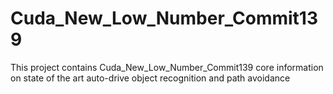 # Cuda_New_Low_Number_Commit139
This project contains Cuda_New_Low_Number_Commit139 core information on state of the art auto-drive object recognition and path avoidance
